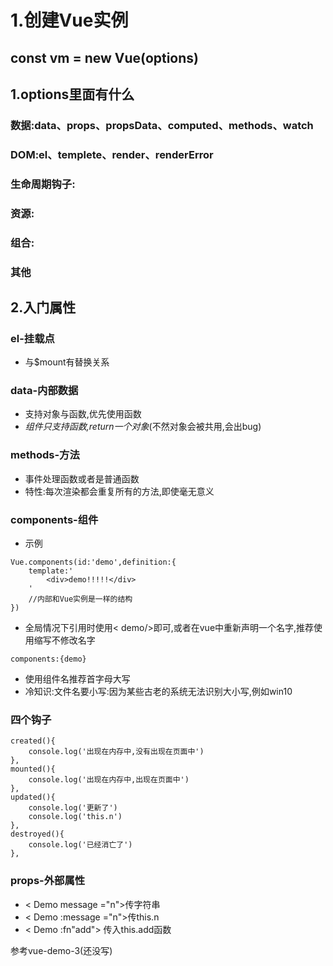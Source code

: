 # 1.创建Vue实例
## const vm = new Vue(options)

## 1.options里面有什么
### 数据:data、props、propsData、computed、methods、watch
### DOM:el、templete、render、renderError
### 生命周期钩子:
### 资源:
### 组合:
### 其他

## 2.入门属性
### el-挂载点
* 与$mount有替换关系

### data-内部数据
* 支持对象与函数,优先使用函数
* *组件只支持函数,return一个对象*(不然对象会被共用,会出bug)

### methods-方法
* 事件处理函数或者是普通函数
* 特性:每次渲染都会重复所有的方法,即使毫无意义

### components-组件
* 示例
```
Vue.components(id:'demo',definition:{
    template:'
        <div>demo!!!!!</div>
    '
    //内部和Vue实例是一样的结构
})
```
* 全局情况下引用时使用< demo/>即可,或者在vue中重新声明一个名字,推荐使用缩写不修改名字
```
components:{demo}
```
* 使用组件名推荐首字母大写
* 冷知识:文件名要小写:因为某些古老的系统无法识别大小写,例如win10

### 四个钩子
```
created(){
    console.log('出现在内存中,没有出现在页面中')
},
mounted(){
    console.log('出现在内存中,出现在页面中')
},
updated(){
    console.log('更新了')
    console.log('this.n')
},
destroyed(){
    console.log('已经消亡了')
},
```

### props-外部属性
* < Demo message ="n">传字符串
* < Demo :message ="n">传this.n
* < Demo :fn"add"> 传入this.add函数

参考vue-demo-3(还没写)